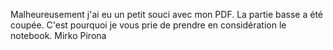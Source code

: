 Malheureusement j'ai eu un petit souci avec mon PDF. La partie basse a été coupée. C'est pourquoi je vous prie de prendre en considération le notebook.
Mirko Pirona
